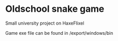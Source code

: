 # Oldschool snake game 

Small university project on HaxeFlixel

Game exe file can be found in /export/windows/bin
